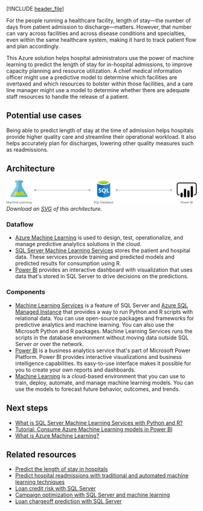[!INCLUDE [header_file](../../../includes/sol-idea-header.md)]

For the people running a healthcare facility, length of stay—the number of days from patient admission to discharge—matters. However, that number can vary across facilities and across disease conditions and specialties, even within the same healthcare system, making it hard to track patient flow and plan accordingly.

This Azure solution helps hospital administrators use the power of machine learning to predict the length of stay for in-hospital admissions, to improve capacity planning and resource utilization. A chief medical information officer might use a predictive model to determine which facilities are overtaxed and which resources to bolster within those facilities, and a care line manager might use a model to determine whether there are adequate staff resources to handle the release of a patient.

## Potential use cases

Being able to predict length of stay at the time of admission helps hospitals provide higher quality care and streamline their operational workload. It also helps accurately plan for discharges, lowering other quality measures such as readmissions.

## Architecture

![Architecture Diagram](../media/predict-length-of-stay-and-patient-flow-with-healthcare-analytics.png)
*Download an [SVG](../media/predict-length-of-stay-and-patient-flow-with-healthcare-analytics.svg) of this architecture.*

### Dataflow

- [Azure Machine Learning](/azure/machine-learning) is used to design, test, operationalize, and manage predictive analytics solutions in the cloud.
- [SQL Server Machine Learning Services](/sql/machine-learning/sql-server-machine-learning-services) stores the patient and hospital data. These services provide training and predicted models and predicted results for consumption using R.
- [Power BI](/power-bi) provides an interactive dashboard with visualization that uses data that's stored in SQL Server to drive decisions on the predictions.

### Components

- [Machine Learning Services](/sql/machine-learning) is a feature of SQL Server and [Azure SQL Managed Instance](https://azure.microsoft.com/products/azure-sql/managed-instance) that provides a way to run Python and R scripts with relational data. You can use open-source packages and frameworks for predictive analytics and machine learning. You can also use the Microsoft Python and R packages. Machine Learning Services runs the scripts in the database environment without moving data outside SQL Server or over the network.
- [Power BI](https://powerbi.microsoft.com) is a business analytics service that's part of Microsoft Power Platform. Power BI provides interactive visualizations and business intelligence capabilities. Its easy-to-use interface makes it possible for you to create your own reports and dashboards.
- [Machine Learning](https://azure.microsoft.com/services/machine-learning) is a cloud-based environment that you can use to train, deploy, automate, and manage machine learning models. You can use the models to forecast future behavior, outcomes, and trends.

## Next steps

- [What is SQL Server Machine Learning Services with Python and R?](/sql/machine-learning/sql-server-machine-learning-services)
- [Tutorial: Consume Azure Machine Learning models in Power BI](/power-bi/connect-data/service-aml-integrate)
- [What is Azure Machine Learning?](/azure/machine-learning/overview-what-is-azure-ml)

## Related resources

- [Predict the length of stay in hospitals](./predicting-length-of-stay-in-hospitals.yml)
- [Predict hospital readmissions with traditional and automated machine learning techniques](../../example-scenario/ai/predict-hospital-readmissions-machine-learning.yml)
- [Loan credit risk with SQL Server](./loan-credit-risk-with-sql-server.yml)
- [Campaign optimization with SQL Server and machine learning](./campaign-optimization-with-sql-server.yml)
- [Loan chargeoff prediction with SQL Server](./loan-chargeoff-prediction-with-sql-server.yml)
